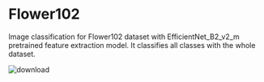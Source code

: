 # Flower102
Image classification for Flower102 dataset with EfficientNet_B2_v2_m pretrained feature extraction model. It classifies all classes with the whole dataset.


![download](https://github.com/AbdurrahimNas/Flower102/assets/87318891/693637ec-8886-45f9-8e69-7952273a722e)
